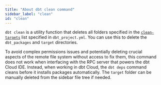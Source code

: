 ```yaml
---
title: "About dbt clean command"
sidebar_label: "clean"
id: "clean"
---
```


`dbt clean` is a utility function that deletes all folders specified in the [`clean-targets`](/reference/project-configs/clean-targets) list specified in `dbt_project.yml`. You can use this to delete the `dbt_packages` and `target` directories.

To avoid complex permissions issues and potentially deleting crucial aspects of the remote file system without access to fix them, this command does not work when interfacing with the RPC server that powers the dbt Cloud IDE. Instead, when working in dbt Cloud, the `dbt deps` command cleans before it installs packages automatically. The `target` folder can be manually deleted from the sidebar file tree if needed.
